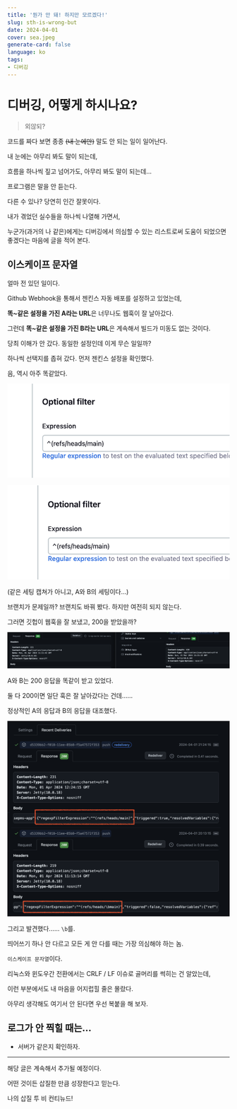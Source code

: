 ```yaml
---
title: '뭔가 안 돼! 하지만 모르겠다!'
slug: sth-is-wrong-but
date: 2024-04-01
cover: sea.jpeg
generate-card: false
language: ko
tags:
- 디버깅
---
```


# 디버깅, 어떻게 하시나요?


> 외않되?


코드를 짜다 보면 종종 ~~(내 눈에만)~~ 말도 안 되는 일이 일어난다.

내 눈에는 아무리 봐도 말이 되는데, 

흐름을 하나씩 짚고 넘어가도, 아무리 봐도 말이 되는데...

프로그램은 말을 안 듣는다. 

다른 수 있나? 당연히 인간 잘못이다. 

내가 겪었던 실수들을 하나씩 나열해 가면서, 

누군가(과거의 나 같은)에게는 디버깅에서 의심할 수 있는 리스트로써 도움이 되었으면 좋겠다는 마음에 글을 적어 본다.



## 이스케이프 문자열


얼마 전 있던 일이다. 

Github Webhook을 통해서 젠킨스 자동 배포를 설정하고 있었는데,

**똑~같은 설정을 가진 A라는 URL**은 너무나도 웹훅이 잘 날아갔다. 

그런데 **똑~같은 설정을 가진 B라는 URL**은 계속해서 빌드가 미동도 없는 것이다. 

당최 이해가 안 갔다. 동일한 설정인데 이게 무슨 일일까? 

하나씩 선택지를 좁혀 갔다. 먼저 젠킨스 설정을 확인했다.

음, 역시 아주 똑같았다. 

![A 세팅](img/01.png)

![B 세팅](img/02.png)

(같은 세팅 캡쳐가 아니고, A와 B의 세팅이다...)


브랜치가 문제일까? 브랜치도 바꿔 봤다. 하지만 여전히 되지 않는다. 

그러면 깃헙이 웹훅을 잘 보냈고, 200을 받았을까?

![A와 B의 200](img/03.png)

A와 B는 200 응답을 똑같이 받고 있었다. 

둘 다 200이면 일단 훅은 잘 날아갔다는 건데......


정상적인 A의 응답과 B의 응답을 대조했다. 


![A와 B의 200](img/04.png)


그리고 발견했다...... `\b`를.

띄어쓰기 하나 안 다르고 모든 게 안 다를 때는 가장 의심해야 하는 놈.

`이스케이프 문자열`이다. 

리눅스와 윈도우간 전환에서는 CRLF / LF 이슈로 골머리를 썩히는 건 알았는데, 

이런 부분에서도 내 마음을 어지럽힐 줄은 몰랐다.

아무리 생각해도 여기서 안 된다면 우선 복붙을 해 보자. 


## 로그가 안 찍힐 때는...

* 서버가 같은지 확인하자.



---

해당 글은 계속해서 추가될 예정이다.

어떤 것이든 삽질한 만큼 성장한다고 믿는다.

나의 삽질 투 비 컨티뉴드! 

